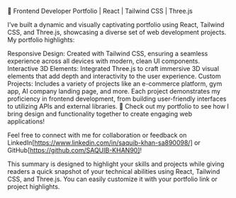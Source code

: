 🚀 Frontend Developer Portfolio | React | Tailwind CSS | Three.js

I’ve built a dynamic and visually captivating portfolio using React, Tailwind CSS, and Three.js, showcasing a diverse set of web development projects. My portfolio highlights:

Responsive Design: Created with Tailwind CSS, ensuring a seamless experience across all devices with modern, clean UI components.
Interactive 3D Elements: Integrated Three.js to craft immersive 3D visual elements that add depth and interactivity to the user experience.
Custom Projects: Includes a variety of projects like an e-commerce platform, gym app, AI company landing page, and more. Each project demonstrates my proficiency in frontend development, from building user-friendly interfaces to utilizing APIs and external libraries.
🌟 Check out my portfolio to see how I bring design and functionality together to create engaging web applications!

Feel free to connect with me for collaboration or feedback on LinkedIn[https://www.linkedin.com/in/saquib-khan-sa890098/] or GitHub[https://github.com/SAQUIB-KHAN90]!

This summary is designed to highlight your skills and projects while giving readers a quick snapshot of your technical abilities using React, Tailwind CSS, and Three.js. You can easily customize it with your portfolio link or project highlights.
